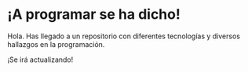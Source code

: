 # ¡A programar se ha dicho!

Hola. Has llegado a un repositorio con diferentes
tecnologías y diversos hallazgos en la programación. 

¡Se irá actualizando!
